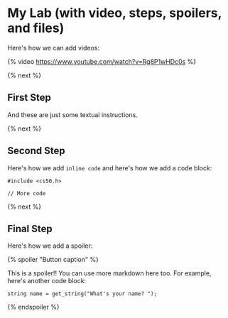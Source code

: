 # My Lab (with video, steps, spoilers, and files)

Here's how we can add videos:

{% video https://www.youtube.com/watch?v=Rg8P1wHDc0s %}

{% next %}

## First Step

And these are just some textual instructions.

{% next %}

## Second Step

Here's how we add `inline code` and here's how we add a code block:

```
#include <cs50.h>

// More code
```

{% next %}

## Final Step

Here's how we add a spoiler:

{% spoiler "Button caption" %}

This is a spoiler!! You can use more markdown here too. For example, here's another code block:

```
string name = get_string("What's your name? ");
```

{% endspoiler %}
